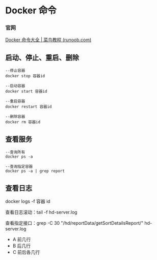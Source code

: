 # Docker 命令

### 官网

[Docker 命令大全 | 菜鸟教程 (runoob.com)](https://www.runoob.com/docker/docker-command-manual.html)

## 启动、停止、重启、删除

```plain
--停止容器
docker stop 容器id

--启动容器
docker start 容器id

--重启容器
docker restart 容器id

--删除容器
docker rm 容器id
```

## 查看服务

```plain
--查询所有
docker ps -a

--查询指定容器
docker ps -a | grep report
```

## 查看日志

docker logs -f 容器 id

查看日志滚动：tail -f hd-server.log

查看指定接口：grep -C 30 "/hd/reportData/getSortDetailsReport/" hd-server.log

- A 前几行
- B 后几行
- C 前后各几行
